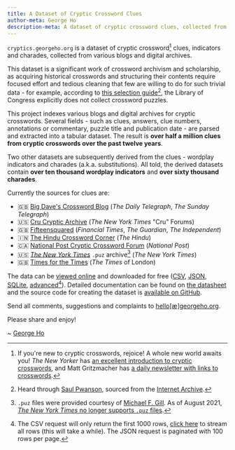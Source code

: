 ```yaml
---
title: A Dataset of Cryptic Crossword Clues
author-meta: George Ho
description-meta: A dataset of cryptic crossword clues, collected from various blogs and digital archives.
---
```


`cryptics.georgeho.org` is a dataset of cryptic crossword[^1] clues, indicators and charades, collected from various blogs and digital archives.

[^1]: If you're new to cryptic crosswords, rejoice! A whole new world awaits you! _The New Yorker_ has [an excellent introduction to cryptic crosswords](https://www.newyorker.com/puzzles-and-games-dept/cryptic-crossword/reintroducing-the-new-yorkers-cryptic-crossword), and Matt Gritzmacher has [a daily newsletter with links to crosswords](https://crosswordlinks.substack.com/).

This dataset is a significant work of crossword archivism and scholarship,
as acquiring historical crosswords and structuring their contents require
focused effort and tedious cleaning that few are willing to do for such trivial data -
for example, according to [this selection guide](/static/documents/Selection_AppendixE_v2.pdf)[^2],
the Library of Congress explicitly does not collect crossword puzzles.

[^2]: Heard through [Saul Pwanson](https://www.saul.pw/), sourced from the [Internet Archive](https://web.archive.org/web/20170222163604/https://www.loc.gov/library/reports/co_bpr/JIG-S/Selection_AppendixE_v2.pdf).

This project indexes various blogs and digital archives for cryptic crosswords.
Several fields - such as
clues, answers, clue numbers, annotations or commentary, puzzle title and publication date -
are parsed and extracted into a tabular dataset.
The result is **over half a million clues from cryptic crosswords over the past twelve years**.

Two other datasets are subsequently derived from the clues - wordplay indicators and charades (a.k.a. substitutions).
All told, the derived datasets contain **over ten thousand wordplay indicators** and **over sixty thousand charades**.

Currently the sources for clues are:

- 🇬🇧 [Big Dave's Crossword Blog](http://bigdave44.com/) (_The Daily Telegraph_, _The Sunday Telegraph_)
- 🇺🇸 [Cru Cryptic Archive](https://theworld.com/~wij/puzzles/cru/) (_The New York Times_ "Cru" Forums)
- 🇬🇧 [Fifteensquared](https://www.fifteensquared.net/) (_Financial Times_, _The Guardian_, _The Independent_)
- 🇮🇳 [The Hindu Crossword Corner](https://thehinducrosswordcorner.blogspot.com/) (_The Hindu_)
- 🇨🇦 [National Post Cryptic Crossword Forum](https://natpostcryptic.blogspot.com/) (_National Post_)
- 🇺🇸 [_The New York Times_](https://www.nytimes.com/crosswords) `.puz` archive[^3] (_The New York Times_)
- 🇬🇧 [Times for the Times](https://times-xwd-times.livejournal.com/) (_The Times_ of London)

[^3]: `.puz` files were provided courtesy of [Michael F. Gill](https://bbtp.net/). As of August 2021, [_The New York Times_ no longer supports `.puz` files](https://www.nytimes.com/2021/08/02/crosswords/nyt-games-no-longer-available-on-across-lite-as-of-aug-9.html).

The data can be [viewed online](/data/clues) and downloaded for free
([CSV](/data/clues.csv?_size=max), [JSON](/data/clues.json), [SQLite](/data.db), [advanced](/data/clues#export)[^4]).
Detailed documentation can be found on [the datasheet](/datasheet)
and the source code for creating the dataset is [available on GitHub](https://github.com/eigenfoo/cryptics).

[^4]: The CSV request will only return the first 1000 rows, [click here](/data/clues.csv?_stream=on&_size=max) to stream all rows (this will take a while). The JSON request is paginated with 100 rows per page.

Send all comments, suggestions and complaints to [hello[&#230;]georgeho.org](mailto:hello[&#230;]georgeho.org).

Please share and enjoy!

\~ [George Ho](https://www.georgeho.org/)
